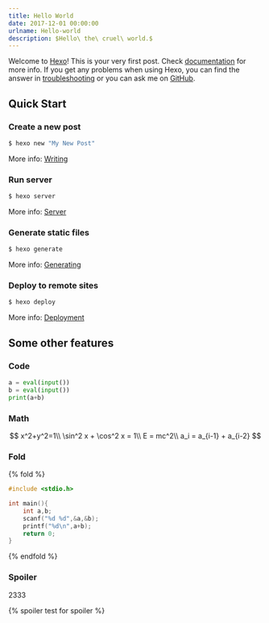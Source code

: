 ```yaml
---
title: Hello World
date: 2017-12-01 00:00:00
urlname: Hello-world
description: $Hello\ the\ cruel\ world.$
---
```

Welcome to [Hexo](https://hexo.io/)! This is your very first post. Check [documentation](https://hexo.io/docs/) for more info. If you get any problems when using Hexo, you can find the answer in [troubleshooting](https://hexo.io/docs/troubleshooting.html) or you can ask me on [GitHub](https://github.com/hexojs/hexo/issues).

<!-- more-->

## Quick Start

### Create a new post

``` bash
$ hexo new "My New Post"
```

More info: [Writing](https://hexo.io/docs/writing.html)

### Run server

``` bash
$ hexo server
```

More info: [Server](https://hexo.io/docs/server.html)

### Generate static files

``` bash
$ hexo generate
```

More info: [Generating](https://hexo.io/docs/generating.html)

### Deploy to remote sites

``` bash
$ hexo deploy
```

More info: [Deployment](https://hexo.io/docs/deployment.html)

## Some other features

### Code

```python
a = eval(input())
b = eval(input())
print(a+b)
```

### Math

$$
x^2+y^2=1\\
\sin^2 x + \cos^2 x = 1\\
E = mc^2\\
a_i = a_{i-1} + a_{i-2}
$$

### Fold

{% fold %}
```c
#include <stdio.h>

int main(){
	int a,b;
	scanf("%d %d",&a,&b);
	printf("%d\n",a+b);
	return 0;
}
```
{% endfold %}

### Spoiler

2333

{% spoiler test for spoiler %}
